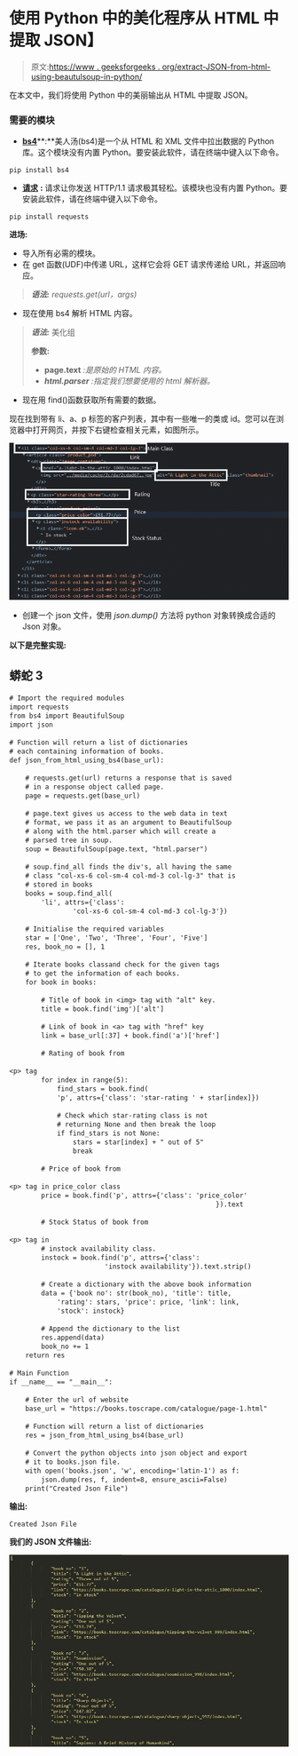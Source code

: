 # 使用 Python 中的美化程序从 HTML 中提取 JSON】

> 原文:[https://www . geeksforgeeks . org/extract-JSON-from-html-using-beautulsoup-in-python/](https://www.geeksforgeeks.org/extract-json-from-html-using-beautifulsoup-in-python/)

在本文中，我们将使用 Python 中的美丽输出从 HTML 中提取 JSON。

### **需要的模块**

*   [**<u>bs4</u>**](https://www.geeksforgeeks.org/implementing-web-scraping-python-beautiful-soup/)**:**美人汤(bs4)是一个从 HTML 和 XML 文件中拉出数据的 Python 库。这个模块没有内置 Python。要安装此软件，请在终端中键入以下命令。

```
pip install bs4
```

*   [**<u>请求</u>**](https://www.geeksforgeeks.org/python-requests-tutorial/) **:** 请求让你发送 HTTP/1.1 请求极其轻松。该模块也没有内置 Python。要安装此软件，请在终端中键入以下命令。

```
pip install requests
```

**进场:**

*   导入所有必需的模块。
*   在 get 函数(UDF)中传递 URL，这样它会将 GET 请求传递给 URL，并返回响应。

> ***语法:** requests.get(url，args)*

*   现在使用 bs4 解析 HTML 内容。

> ***语法:*** 美化组
> 
> **参数:**
> 
> *   **page.text** *:是原始的 HTML 内容。*
> *   ***html.parser** :指定我们想要使用的 html 解析器。*

*   现在用 find()函数获取所有需要的数据。

现在找到带有 li、a、p 标签的客户列表，其中有一些唯一的类或 id。您可以在浏览器中打开网页，并按下右键检查相关元素，如图所示。

![](img/237e19676b4da81f6a8f8b6b538c8f7d.png)

*   创建一个 json 文件，使用 *json.dump()* 方法将 python 对象转换成合适的 Json 对象。

**以下是完整实现:**

## 蟒蛇 3

```
# Import the required modules
import requests
from bs4 import BeautifulSoup
import json

# Function will return a list of dictionaries
# each containing information of books.
def json_from_html_using_bs4(base_url):

    # requests.get(url) returns a response that is saved
    # in a response object called page.
    page = requests.get(base_url)

    # page.text gives us access to the web data in text
    # format, we pass it as an argument to BeautifulSoup
    # along with the html.parser which will create a
    # parsed tree in soup.
    soup = BeautifulSoup(page.text, "html.parser")

    # soup.find_all finds the div's, all having the same
    # class "col-xs-6 col-sm-4 col-md-3 col-lg-3" that is
    # stored in books
    books = soup.find_all(
        'li', attrs={'class':
                'col-xs-6 col-sm-4 col-md-3 col-lg-3'})

    # Initialise the required variables
    star = ['One', 'Two', 'Three', 'Four', 'Five']
    res, book_no = [], 1

    # Iterate books classand check for the given tags
    # to get the information of each books.
    for book in books:

        # Title of book in <img> tag with "alt" key.
        title = book.find('img')['alt']

        # Link of book in <a> tag with "href" key
        link = base_url[:37] + book.find('a')['href']

        # Rating of book from

<p> tag
        for index in range(5):
            find_stars = book.find(
            'p', attrs={'class': 'star-rating ' + star[index]})

            # Check which star-rating class is not
            # returning None and then break the loop
            if find_stars is not None:
                stars = star[index] + " out of 5"
                break

        # Price of book from

<p> tag in price_color class
        price = book.find('p', attrs={'class': 'price_color'
                                                    }).text

        # Stock Status of book from

<p> tag in
        # instock availability class.
        instock = book.find('p', attrs={'class':
                        'instock availability'}).text.strip()

        # Create a dictionary with the above book information
        data = {'book no': str(book_no), 'title': title,
            'rating': stars, 'price': price, 'link': link,
            'stock': instock}

        # Append the dictionary to the list
        res.append(data)
        book_no += 1
    return res

# Main Function
if __name__ == "__main__":

    # Enter the url of website
    base_url = "https://books.toscrape.com/catalogue/page-1.html"

    # Function will return a list of dictionaries
    res = json_from_html_using_bs4(base_url)

    # Convert the python objects into json object and export
    # it to books.json file.
    with open('books.json', 'w', encoding='latin-1') as f:
        json.dump(res, f, indent=8, ensure_ascii=False)
    print("Created Json File")
```

**输出:**

```
Created Json File
```

**我们的 JSON 文件输出:**

![](img/c27c0f9c4a6c485ca019db3df214bbbe.png)